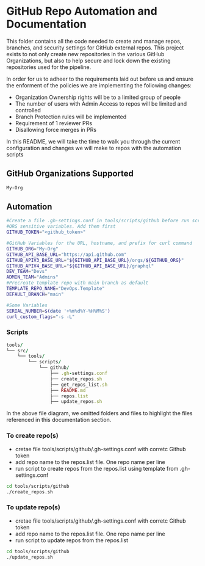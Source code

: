 # GitHub Repo Automation and Documentation

This folder contains all the code needed to create and manage repos, branches, and security settings for GitHub external repos.  This project exists to not only create new repositories in the various GitHub Organizations, but also to help secure and lock down the existing repositories used for the pipeline.

In order for us to adheer to the requirements laid out before us and ensure the enforment of the policies we are implementing the following changes:

* Organization Ownership rights will be to a limited group of people
* The number of users with Admin Access to repos will be limited and controlled
* Branch Protection rules will be implemented
* Requirement of 1 reviewer PRs
* Disallowing force merges in PRs

In this README, we will take the time to walk you through the current configuration and changes we will make to repos with the automation scripts

## GitHub Organizations Supported

```bash
My-Org
```

## Automation

```bash
#Create a file .gh-settings.conf in tools/scripts/github before run scripts:
#ORG sensitive variables. Add them first
GITHUB_TOKEN="<github_token>"

#GitHub Variables for the URL, hostname, and prefix for curl command
GITHUB_ORG="My-Org"
GITHUB_API_BASE_URL="https://api.github.com"
GITHUB_APIV3_BASE_URL="${GITHUB_API_BASE_URL}/orgs/${GITHUB_ORG}"
GITHUB_APIV4_BASE_URL="${GITHUB_API_BASE_URL}/graphql"
DEV_TEAM="Devs"
ADMIN_TEAM="Admins"
#Precreate template repo with main branch as default
TEMPLATE_REPO_NAME="DevOps.Template"
DEFAULT_BRANCH="main"

#Some Variables
SERIAL_NUMBER=$(date '+%m%d%Y-%H%M%S')
curl_custom_flags="-s -L"
```

### Scripts

```ruby
tools/
└── src/
    └── tools/
        └── scripts/
            └── github/
                ├── .gh-settings.conf
                ├── create_repos.sh
                ├── get_repos_list.sh
                ├── README.md
                ├── repos.list
                ├── update_repos.sh
```

In the above file diagram, we omitted folders and files to highlight the files referenced in this documentation section.

### To create repo(s)
* cretae file tools/scripts/github/.gh-settings.conf with corretc Github token
* add repo name to the repos.list file. One repo name per line 
* run script to create repos from the repos.list using template from .gh-settings.conf
```bash
cd tools/scripts/github
./create_repos.sh
```

### To update repo(s)
* cretae file tools/scripts/github/.gh-settings.conf with corretc Github token
* add repo name to the repos.list file. One repo name per line 
* run script to update repos from the repos.list
```bash
cd tools/scripts/github
./update_repos.sh
```

